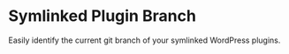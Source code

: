 # Symlinked Plugin Branch

Easily identify the current git branch of your symlinked WordPress plugins.
